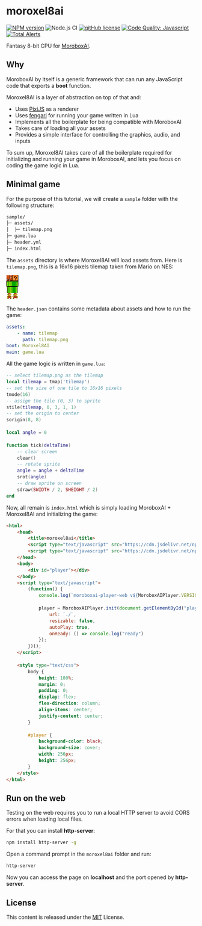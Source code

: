 # moroxel8ai

[![NPM version](https://img.shields.io/npm/v/moroxel8ai.svg)](https://www.npmjs.com/package/moroxel8ai)
![Node.js CI](https://github.com/moroboxai/moroxel8ai/workflows/Node.js%20CI/badge.svg)
[![gitHub license](https://img.shields.io/badge/license-MIT-blue.svg)](https://github.com/moroboxai/moroxel8ai/blob/master/LICENSE)
[![Code Quality: Javascript](https://img.shields.io/lgtm/grade/javascript/g/moroboxai/moroxel8ai.svg?logo=lgtm&logoWidth=18)](https://lgtm.com/projects/g/moroboxai/moroxel8ai/context:javascript)
[![Total Alerts](https://img.shields.io/lgtm/alerts/g/moroboxai/moroxel8ai.svg?logo=lgtm&logoWidth=18)](https://lgtm.com/projects/g/moroboxai/moroxel8ai/alerts)

Fantasy 8-bit CPU for [MoroboxAI](https://github.com/moroboxai).

## Why

MoroboxAI by itself is a generic framework that can run any JavaScript code that exports a **boot** function.

Moroxel8AI is a layer of abstraction on top of that and:
  * Uses [PixiJS](https://pixijs.com/) as a renderer
  * Uses [fengari](https://github.com/fengari-lua/fengari) for running your game written in Lua
  * Implements all the boilerplate for being compatible with MoroboxAI
  * Takes care of loading all your assets
  * Provides a simple interface for controlling the graphics, audio, and inputs

To sum up, Moroxel8AI takes care of all the boilerplate required for initializing and running your game in MoroboxAI, and lets you focus on coding the game logic in Lua.

## Minimal game

For the purpose of this tutorial, we will create a `sample` folder with the following structure:

```bash
sample/
├─ assets/
│  ├─ tilemap.png
├─ game.lua
├─ header.yml
├─ index.html
```

The `assets` directory is where Moroxel8AI will load assets from. Here is `tilemap.png`, this is a 16x16 pixels tilemap taken from Mario on NES:

![Preview](https://github.com/moroboxai/moroxel8ai/raw/media/tilemap.png)

The `header.json` contains some metadata about assets and how to run the game:

```yml
assets:
    - name: tilemap
      path: tilemap.png
boot: Moroxel8AI
main: game.lua
```

All the game logic is written in `game.lua`:

```lua
-- select tilemap.png as the tilemap
local tilemap = tmap('tilemap')
-- set the size of one tile to 16x16 pixels
tmode(16)
-- assign the tile (0, 3) to sprite
stile(tilemap, 0, 3, 1, 1)
-- set the origin to center
sorigin(8, 8)

local angle = 0

function tick(deltaTime)
    -- clear screen
    clear()
    -- rotate sprite
    angle = angle + deltaTime
    srot(angle)
    -- draw sprite on screen
    sdraw(SWIDTH / 2, SHEIGHT / 2)
end
```

Now, all remain is `index.html` which is simply loading MoroboxAI + Moroxel8AI and initializing the game:

```html
<html>
    <head>
        <title>moroxel8ai</title>
        <script type="text/javascript" src="https://cdn.jsdelivr.net/npm/moroboxai-player-web@latest/lib/umd/moroboxai-player-web.min.js"></script>
        <script type="text/javascript" src="https://cdn.jsdelivr.net/npm/moroxel8ai@latest/lib/umd/moroxel8ai.min.js"></script>
    </head>
    <body>
        <div id="player"></div>
    </body>
    <script type="text/javascript">
        (function() {
            console.log(`moroboxai-player-web v${MoroboxAIPlayer.VERSION}`);
            
            player = MoroboxAIPlayer.init(document.getElementById("player"), {
                url: `./`,
                resizable: false,
                autoPlay: true,
                onReady: () => console.log("ready")
            });
        })();
    </script>

    <style type="text/css">
        body {
            height: 100%;
            margin: 0;
            padding: 0;
            display: flex;
            flex-direction: column;
            align-items: center;
            justify-content: center;
        }

        #player {
            background-color: black;
            background-size: cover;
            width: 256px;
            height: 256px;
        }
    </style>
</html>
```

## Run on the web

Testing on the web requires you to run a local HTTP server to avoid CORS errors when loading local files.

For that you can install **http-server**:

```bash
npm install http-server -g
```

Open a command prompt in the `moroxel8ai` folder and run:

```bash
http-server
```

Now you can access the page on **localhost** and the port opened by **http-server**.

## License

This content is released under the [MIT](http://opensource.org/licenses/MIT) License.
